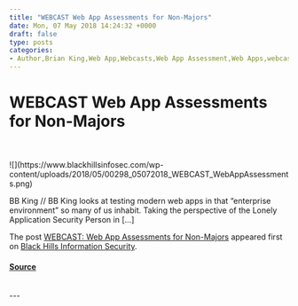```yaml
---
title: "WEBCAST Web App Assessments for Non-Majors"
date: Mon, 07 May 2018 14:24:32 +0000
draft: false
type: posts
categories: 
- Author,Brian King,Web App,Webcasts,Web App Assessment,Web Apps,webcast,webcasts
---
```

# WEBCAST Web App Assessments for Non-Majors

<br/>

<br/>
![](https://www.blackhillsinfosec.com/wp-content/uploads/2018/05/00298_05072018_WEBCAST_WebAppAssessments.png)

BB King // BB King looks at testing modern web apps in that “enterprise environment” so many of us inhabit. Taking the perspective of the Lonely Application Security Person in \[…\]

The post [WEBCAST: Web App Assessments for Non-Majors](https://www.blackhillsinfosec.com/webcast-web-app-assessments-for-non-majors/) appeared first on [Black Hills Information Security](https://www.blackhillsinfosec.com).

#### [Source](https://www.blackhillsinfosec.com/webcast-web-app-assessments-for-non-majors/)

<br/>
---
